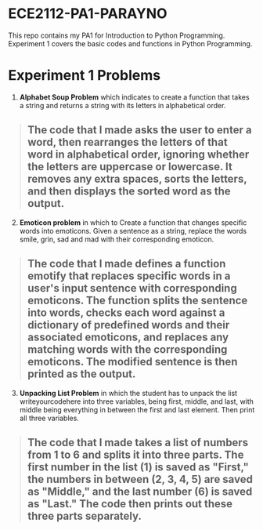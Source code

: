 # ECE2112-PA1-PARAYNO

This repo contains my PA1 for Introduction to Python Programming. Experiment 1 covers the basic codes and functions in Python Programming.

# Experiment 1 Problems

1. **Alphabet Soup Problem** which indicates to create a function that takes a string and returns a string with its letters in alphabetical order.

 > ## The code that I made asks the user to enter a word, then rearranges the letters of that word in alphabetical order, ignoring whether the letters are uppercase or lowercase. It removes any extra spaces, sorts the letters, and then displays the sorted word as the output.

2. **Emoticon problem** in which to Create a function that changes specific words into emoticons. Given a sentence as a string, replace the words smile, grin, sad and mad with their corresponding emoticon. 

> ## The code that I made defines a function emotify that replaces specific words in a user's input sentence with corresponding emoticons. The function splits the sentence into words, checks each word against a dictionary of predefined words and their associated emoticons, and replaces any matching words with the corresponding emoticons. The modified sentence is then printed as the output.

3. **Unpacking List Problem** in which the student has to unpack the list writeyourcodehere into three variables, being first, middle, and last, with middle being everything in between the first and last element. Then print all three variables.

> ## The code that I made takes a list of numbers from 1 to 6 and splits it into three parts. The first number in the list (1) is saved as "First," the numbers in between (2, 3, 4, 5) are saved as "Middle," and the last number (6) is saved as "Last." The code then prints out these three parts separately.
